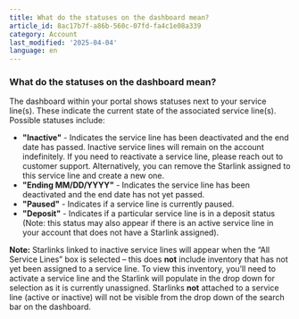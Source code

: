 ```yaml
---
title: What do the statuses on the dashboard mean?
article_id: 8ac17b7f-a86b-560c-07fd-fa4c1e08a339
category: Account
last_modified: '2025-04-04'
language: en
---
```


### What do the statuses on the dashboard mean? 
The dashboard within your portal shows statuses next to your service line(s). These indicate the current state of the associated service line(s).
Possible statuses include: 
  * **"Inactive"** - Indicates the service line has been deactivated and the end date has passed. Inactive service lines will remain on the account indefinitely. If you need to reactivate a service line, please reach out to customer support. Alternatively, you can remove the Starlink assigned to this service line and create a new one. 
  * **"Ending MM/DD/YYYY"** - Indicates the service line has been deactivated and the end date has not yet passed. 
  * **"Paused"** - Indicates if a service line is currently paused. 
  * **"Deposit"** - Indicates if a particular service line is in a deposit status (Note: this status may also appear if there is an active service line in your account that does not have a Starlink assigned).


**Note:** Starlinks linked to inactive service lines will appear when the “All Service Lines” box is selected – this does **not** include inventory that has not yet been assigned to a service line. To view this inventory, you’ll need to activate a service line and the Starlink will populate in the drop down for selection as it is currently unassigned. 
Starlinks **not** attached to a service line (active or inactive) will not be visible from the drop down of the search bar on the dashboard. 